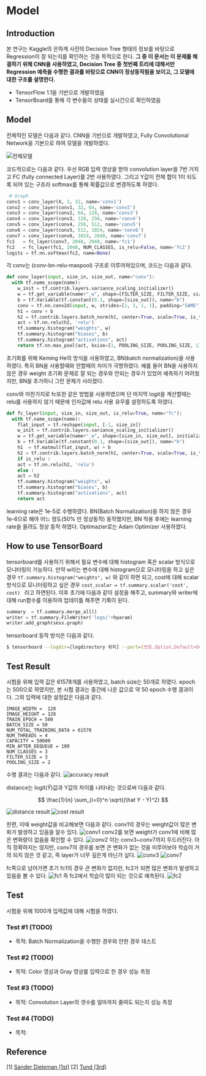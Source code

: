 # Model

## Introduction

본 연구는 Kaggle의 은하계 사진의 Decision Tree 형태의 정보를 바탕으로 Regression이 잘 되는지를 확인하는 것을 목적으로 한다. **그 중 이 문서는 이 문제를 해결하기 위해 CNN을 사용하였고, Decision Tree 중 첫번째 트리에 대해서만 Regression 예측을 수행한 결과를 바탕으로 CNN이 정상동작됨을 보이고, 그 모델에 대한 구조를 설명한다.**

- TensorFlow 1.1을 기반으로 개발하였음
- TensorBoard를 통해 각 변수들의 상태를 실시간으로 확인하였음

## Model

전체적인 모델은 다음과 같다. CNN을 기반으로 개발하였고, Fully Convolutional Network을 기본으로 하여 모델을 개발하였다.

![전체모델](./model_architecture.png)

코드적으로는 다음과 같다. 우선 RGB 입력 영상을 받아 convolution layer을 7번 거치고 FC (fully connected Layer)를 2번 사용하였다. 그리고 Y값이 전체 합이 1이 되도록 되어 있는 구조라 softmax를 통해 확률값으로 변경하도록 하였다.

```python
 # Graph 
conv1 = conv_layer(X, 3, 32, name='conv1')
conv2 = conv_layer(conv1, 32, 64, name='conv2')
conv3 = conv_layer(conv2, 64, 128, name='conv3')
conv4 = conv_layer(conv3, 128, 256, name='conv4')
conv5 = conv_layer(conv4, 256, 512, name='conv5')
conv6 = conv_layer(conv5, 512, 1024, name='conv6')
conv7 = conv_layer(conv6, 1024, 2048, name='conv7')
fc1   = fc_layer(conv7, 2048, 2048, name='fc1')
fc2   = fc_layer(fc1, 2048, NUM_CLASSES, is_relu=False, name='fc2')
logits = tf.nn.softmax(fc2, name=None)
```

각 conv는 (conv-bn-relu-maxpool) 구조로 이루어져있으며, 코드는 다음과 같다.
```python
def conv_layer(input, size_in, size_out, name="conv"):
  with tf.name_scope(name):
    w_init = tf.contrib.layers.variance_scaling_initializer()
    w = tf.get_variable(name+"_w", shape=[FILTER_SIZE, FILTER_SIZE, size_in, size_out], initializer=w_init)
    b = tf.Variable(tf.constant(0.1, shape=[size_out]), name="b")
    conv = tf.nn.conv2d(input, w, strides=[1, 1, 1, 1], padding="SAME")
    h1 = conv + b
    h2 = tf.contrib.layers.batch_norm(h1, center=True, scale=True, is_training=True, scope=name)
    act = tf.nn.relu(h2, 'relu')
    tf.summary.histogram("weights", w)
    tf.summary.histogram("biases", b)
    tf.summary.histogram("activations", act)
    return tf.nn.max_pool(act, ksize=[1, POOLING_SIZE, POOLING_SIZE, 1], strides=[1, 2, 2, 1], padding="SAME")

```

초기화를 위해 Keming He의 방식을 사용하였고, BN(batch normalization)을 사용하였다. 특히 BN을 사용할때와 안할때의 차이가 극명하였다. 예를 들어 BN을 사용하지 않은 경우 weight 초기화 문제로 잘 되는 경우와 안되는 경우가 있었어 예측하기 어려웠지만, BN을 추가하니 그런 문제가 사라졌다.

conv와 마찬가지로 fc또한 같은 방법을 사용하였으며 단 마지막 logit을 계산할때는 relu를 사용하지 않기 때문에 인자값에 relu 사용 유무를 설정하도록 하였다.

```python
def fc_layer(input, size_in, size_out, is_relu=True, name="fc"):
  with tf.name_scope(name):
    flat_input = tf.reshape(input, [-1, size_in])
    w_init = tf.contrib.layers.variance_scaling_initializer()
    w = tf.get_variable(name+"_w", shape=[size_in, size_out], initializer=w_init)
    b = tf.Variable(tf.constant(0.1, shape=[size_out]), name="b")
    h1  = tf.matmul(flat_input, w) + b
    h2 = tf.contrib.layers.batch_norm(h1, center=True, scale=True, is_training=True, scope=name)
    if is_relu :
	act = tf.nn.relu(h2, 'relu')
    else :
	act = h2
    tf.summary.histogram("weights", w)
    tf.summary.histogram("biases", b)
    tf.summary.histogram("activations", act)
    return act
```

learning rate은 1e-5로 수행하였다.  BN(Batch Normalization)을 하지 않은 경우 1e-6으로 해야 어느 정도(50% 만 정상동작) 동작했지만, BN 적용 후에는 learning rate을 올려도 정상 동작 하였다. Optimazier로는 Adam Optimizer 사용하였다.

## How to use TensorBoard

tensorboard를 사용하기 위해서 필요 변수에 대해 histogram 혹은 scalar 방식으로 모니터링이 가능하다. 만약 w라는 변수에 대해 histogram으로 모니터링을 하고 싶은 경우 `tf.summary.histogram("weights", w)` 와 같이 하면 되고,  cost에 대해 scalar 방식으로 모니터링하고 싶은 경우 `cost_scalar = tf.summary.scalar('cost', cost) ` 라고 하면된다.
이후 초기에 다음과 같이 설정을 해주고, summary와 writer에 대해 run함수를 이용하여 업데이틀 해주면 기록이 된다.
```python
summary  = tf.summary.merge_all()
writer = tf.summary.FileWriter('logs/'+hparam)
writer.add_graph(sess.graph)
```
 tensorboard 동작 방식은 다음과 같다.
```bash
$ tensorboard --logdir=[logdirectory 위치] --port=[번호,Option,Default=6006]
```

## Test Result

시험을 위해 입력 값은 61578개를 사용하였고, batch size는 50개로 하였다. epoch는 500으로 하였지만, 본 시험 결과는 중간에 나온 값으로 약 50 epoch 수행 결과이다. 그외 입력에 대한 설정값은 다음과 같다.

```
IMAGE_WIDTH =  128
IMAGE_HEIGHT = 128
TRAIN_EPOCH = 500
BATCH_SIZE = 50
NUM_TOTAL_TRAINING_DATA = 61578
NUM_THREADS = 4
CAPACITY = 50000
MIN_AFTER_DEQUEUE = 100
NUM_CLASSES = 3
FILTER_SIZE = 3
POOLING_SIZE = 2
```

수행 결과는 다음과 같다.
![accuracy result](./accuracy_result.png)

distance는 logit($\hat Y$)값과 Y값의 차이를 나타내는 것으로써 다음과 같다.

$$ \frac{1}{n} \sum_{i=0}^n \sqrt{(\hat Y - Y)^2}  $$

![distance result](./distance_result.png)
![cost result](./cost_result.png)

한편, 이때 weight값을 비교해보면 다음과 같다.
conv1의 경우는 weight값이 많은 변화가 발생하고 있음을 알수 있다.
![conv1](./conv1.png)
conv2를 보면 weight가 conv1에 비해 많은 변화량이 없음을 확인할 수 있다.
![conv2](./conv2.png)
이는 conv3~conv7까지 두드러진다. 아직 정확하지는 않지만, conv7의 경우를 보면 큰 변화가 없는 것을 미루어보아 학습이 거의 되지 않은 것 같고, 즉 layer가 너무 깊은게 아닌가 싶다.
![conv3](./conv3.png)
![conv7](./conv7.png)

fc쪽으로 넘어가면 초기 fc1의 경우 큰 변화가 없지만, fc2가 되면 많은 변화가 발생하고 있음을 볼 수 있다.
![fc1](./fc1.png)
즉 fc2에서 학습이 많이 되는 것으로 예측된다.
![fc2](./fc2.png)

## Test

시험을 위해 1000개 입력값에 대해 시험을 하였다.

### Test #1 (TODO)
- 목적: Batch Normalization을 수행한 경우와 안한 경우 테스트

### Test #2 (TODO)
- 목적: Color 영상과 Gray 영상를 입력으로 한 경우 성능 측정

### Test #3 (TODO)
- 목적: Convolution Layer의 갯수를 얼마까지 줄여도 되는지 성능 측정

### Test #4 (TODO)
- 목적: 

## Reference
[1] [Sander Dieleman (1st)](https://github.com/benanne/kaggle-galaxies)
[2] [Tund (3rd)](https://github.com/tund/kaggle-galaxy-zoo)
